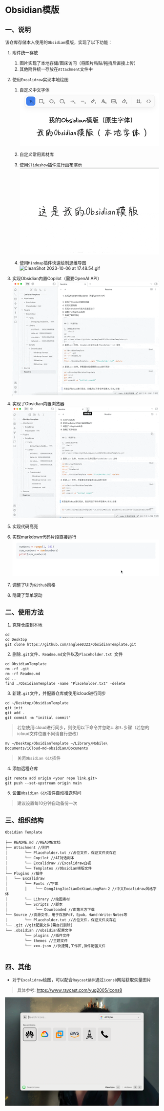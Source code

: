 # Obsidian模版

## 一、说明

该仓库存储本人使用的`Obsidian`模版，实现了以下功能：

1. 附件统一存放
	1. 图片实现了本地存储/图床访问（将图片粘贴/拖拽后直接上传）
	2. 其他附件统一存放在`Attachment`文件中
2. 使用`Excalidraw`实现本地绘图
	1. 自定义中文字体
		![CleanShot 2023-10-06 at 17.20.53@2x.png](https://raw.githubusercontent.com/anglee0323/Picbed/main/CleanShot%202023-10-06%20at%2017.20.53%402x.png)
		
	2. 自定义常用素材库
	3. 使用`Slideshow`插件进行画布演示 
		![CleanShot 2023-10-06 at 17.40.13.gif](https://raw.githubusercontent.com/anglee0323/Picbed/main/CleanShot%202023-10-06%20at%2017.40.13.gif)

	4. 使用`Mindmap`插件快速绘制思维导图
		![CleanShot 2023-10-06 at 17.48.54.gif](https://raw.githubusercontent.com/anglee2002/Picbed/main/CleanShot%202023-10-06%20at%2017.48.54.gif)


3. 实现Obsidian内置Copilot（需要OpenAI API）
 ![CleanShot 2023-10-06 at 17.53.44.gif](https://raw.githubusercontent.com/anglee0323/Picbed/main/CleanShot%202023-10-06%20at%2017.53.44.gif)

4. 实现了Obsidian内置浏览器
   ![CleanShot 2023-10-06 at 17.58.14.gif](https://raw.githubusercontent.com/anglee0323/Picbed/main/CleanShot%202023-10-06%20at%2017.58.14.gif)

5. 实现代码高亮
6. 实现markdown代码片段直接运行
   ![CleanShot 2023-10-06 at 18.01.45.gif](https://raw.githubusercontent.com/anglee0323/Picbed/main/CleanShot%202023-10-06%20at%2018.01.45.gif)
7. 调整了UI为`Github`风格
8. 隐藏了菜单滚动
## 二、使用方法

1. 克隆仓库到本地
``` shell
cd 
cd Desktop
git clone https://github.com/anglee0323/ObsidianTemplate.git
```
2. 删除`.git`文件、`Readme.md`文件以及`Placeholder.txt `文件
``` shell
cd ObsidianTemplate
rm -rf .git
rm -rf Readme.md
cd ..
find ./ObsidianTemplate -name "Placeholder.txt" -delete
```
3. 新建`.git`文件，并配置仓库或使用icloud进行同步
``` shell
cd ~/Desktop/ObsidianTemplate
git init 
git add .
git commit -m "initial commit"
```

>若您使用icloud进行同步，则使用以下命令并忽略`4.`和`5.`步骤（若您的icloud文件位置不同请自行更改）

```shell
mv ~/Desktop/ObsidianTemplate ~/Library/Mobile\ Documents/iCloud~md~obsidian/Documents
```

> 关闭`Obsidian Git`插件

4. 添加远程仓库

``` shell
git remote add origin <your repo link.git>
git push --set-upstream origin main
```

5. 设置`Obsidian Git`插件自动推送时间

> 建议设置每10分钟自动备份一次


## 三、组织结构

```
Obsidian Template

├── README.md //README文档
├── Attachment //附件
│	     └── Placeholder.txt //占位文件，保证文件夹存在
│	     └── Copilot //AI对话副本
│	     └── Excalidraw //Excalidraw白板
│	     └── Templates //Obsidian模版文件
└── Plugins //插件
│   └── Excalidraw 
│        └── Fonts //字体
│	     │    └── DongJingJieJiaoDeXiaoLangMan-2 //中文Excalidraw风格字体
│        └── Library //绘图素材
│        └── Scripts //脚本
│             └── Downloaded //由第三方下载
└── Source //资源文件，用于存放Pdf，Epub，Hand-Write-Notes等
│	     └── Placeholder.txt //占位文件，保证文件夹存在
└── .git //git配置文件(需自行删除)
└── .obsidian //obsidian配置文件
	     └── plugins //插件文件
	     └── themes //主题文件
	     └── xxx.json //快捷键,工作区,插件配置文件
	 
```
## 四、其他

* 对于`Excalidraw`绘图，可以配合`Raycast插件`通过`icons8`网站获取矢量图片
> 具体参考: https://www.raycast.com/yug2005/icons8

![效果展示](https://raw.githubusercontent.com/anglee0323/Picbed/main/CleanShot%202023-10-06%20at%2017.03.49%402x.png)




